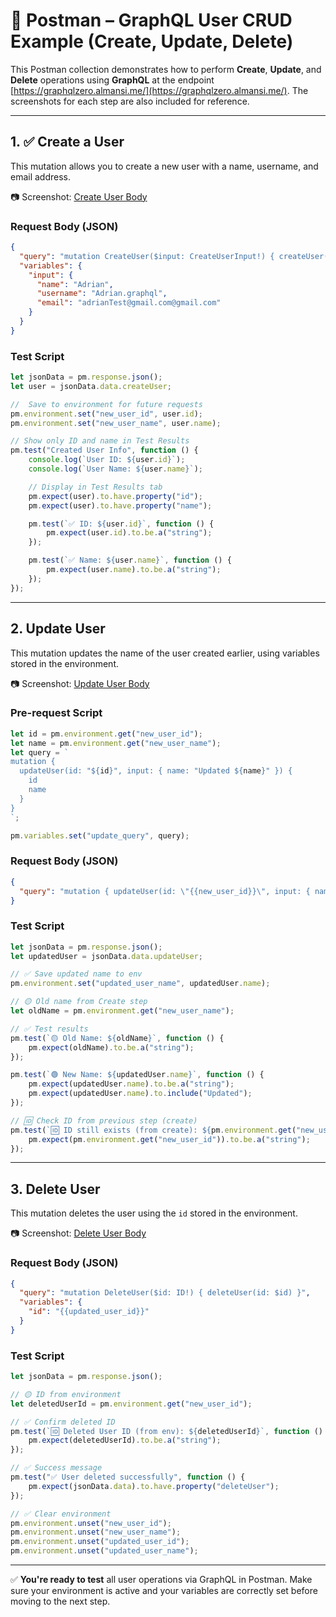 
# 🧪 Postman – GraphQL User CRUD Example (Create, Update, Delete)

This Postman collection demonstrates how to perform **Create**, **Update**, and **Delete** operations using **GraphQL** at the endpoint [https://graphqlzero.almansi.me/](https://graphqlzero.almansi.me/). The screenshots for each step are also included for reference.

---

## 1. ✅ Create a User

This mutation allows you to create a new user with a name, username, and email address.

📷 Screenshot: [Create User Body](./CreateUserBody.png)

###  Request Body (JSON)
```json
{
  "query": "mutation CreateUser($input: CreateUserInput!) { createUser(input: $input) { id name username email } }",
  "variables": {
    "input": {
      "name": "Adrian",
      "username": "Adrian.graphql",
      "email": "adrianTest@gmail.com@gmail.com"
    }
  }
}
```

###  Test Script
```javascript
let jsonData = pm.response.json();
let user = jsonData.data.createUser;

//  Save to environment for future requests
pm.environment.set("new_user_id", user.id);
pm.environment.set("new_user_name", user.name);

// Show only ID and name in Test Results
pm.test("Created User Info", function () {
    console.log(`User ID: ${user.id}`);
    console.log(`User Name: ${user.name}`);

    // Display in Test Results tab
    pm.expect(user).to.have.property("id");
    pm.expect(user).to.have.property("name");

    pm.test(`✅ ID: ${user.id}`, function () {
        pm.expect(user.id).to.be.a("string");
    });

    pm.test(`✅ Name: ${user.name}`, function () {
        pm.expect(user.name).to.be.a("string");
    });
});
```

---

## 2.  Update User

This mutation updates the name of the user created earlier, using variables stored in the environment.

📷 Screenshot: [Update User Body](./UpdateUserBody.png)

###  Pre-request Script
```javascript
let id = pm.environment.get("new_user_id");
let name = pm.environment.get("new_user_name");
let query = `
mutation {
  updateUser(id: "${id}", input: { name: "Updated ${name}" }) {
    id
    name
  }
}
`;

pm.variables.set("update_query", query);
```

###  Request Body (JSON)
```json
{
  "query": "mutation { updateUser(id: \"{{new_user_id}}\", input: { name: \"Updated {{new_user_name}}\" }) { id name } }"
}
```

###  Test Script
```javascript
let jsonData = pm.response.json();
let updatedUser = jsonData.data.updateUser;

// ✅ Save updated name to env
pm.environment.set("updated_user_name", updatedUser.name);

// 🟡 Old name from Create step
let oldName = pm.environment.get("new_user_name");

// ✅ Test results
pm.test(`🟡 Old Name: ${oldName}`, function () {
    pm.expect(oldName).to.be.a("string");
});

pm.test(`🟢 New Name: ${updatedUser.name}`, function () {
    pm.expect(updatedUser.name).to.be.a("string");
    pm.expect(updatedUser.name).to.include("Updated");
});

// 🆔 Check ID from previous step (create)
pm.test(`🆔 ID still exists (from create): ${pm.environment.get("new_user_id")}`, function () {
    pm.expect(pm.environment.get("new_user_id")).to.be.a("string");
});
```

---

## 3.  Delete User

This mutation deletes the user using the `id` stored in the environment.

📷 Screenshot: [Delete User Body](./DeleteUserBody.png)

###  Request Body (JSON)
```json
{
  "query": "mutation DeleteUser($id: ID!) { deleteUser(id: $id) }",
  "variables": {
    "id": "{{updated_user_id}}"
  }
}
```

###  Test Script
```javascript
let jsonData = pm.response.json();

// 🟡 ID from environment
let deletedUserId = pm.environment.get("new_user_id");

// ✅ Confirm deleted ID
pm.test(`🆔 Deleted User ID (from env): ${deletedUserId}`, function () {
    pm.expect(deletedUserId).to.be.a("string");
});

// ✅ Success message
pm.test("✅ User deleted successfully", function () {
    pm.expect(jsonData.data).to.have.property("deleteUser");
});

// ✅ Clear environment
pm.environment.unset("new_user_id");
pm.environment.unset("new_user_name");
pm.environment.unset("updated_user_id");
pm.environment.unset("updated_user_name");
```

---

✅ **You're ready to test** all user operations via GraphQL in Postman. Make sure your environment is active and your variables are correctly set before moving to the next step.
